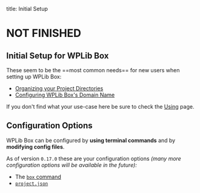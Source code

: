 title: Initial Setup

# NOT FINISHED

## Initial Setup for WPLib Box


These seem to be the ==most common needs== for new users when setting up WPLib Box:

- [Organizing your Project Directories](directories.md)
- [Configuring WPLib Box's Domain Name](hostname.md)

If you don't find what your use-case here be sure to check the [Using](/docs/using/) page.



## Configuration Options
WPLib Box can be configured by **using terminal commands** and by **modifying config files**.  

As of version `0.17.0` these are your configuration options _(many more configuration 
options will be available in the future):_ 

- The [`box` command](/docs/using/box-command.md)
- [`project.json`](/docs/architecture/project.json.md) 


